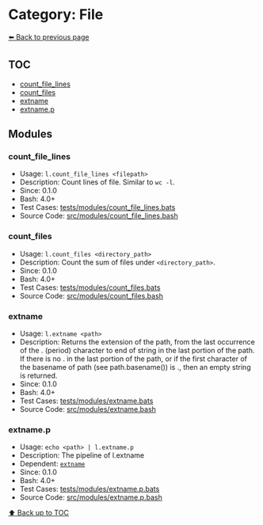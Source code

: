 # Category: File

[⬅️ Back to previous page](./README.md)

## TOC

- [count_file_lines](#count_file_lines)
- [count_files](#count_files)
- [extname](#extname)
- [extname.p](#extnamep)

## Modules

### count_file_lines

- Usage: `l.count_file_lines <filepath>`
- Description: Count lines of file. Similar to `wc -l`.
- Since: 0.1.0
- Bash: 4.0+
- Test Cases: [tests/modules/count_file_lines.bats](../../tests/modules/count_file_lines.bats)
- Source Code: [src/modules/count_file_lines.bash](../../src/modules/count_file_lines.bash)

### count_files

- Usage: `l.count_files <directory_path>`
- Description: Count the sum of files under `<directory_path>`.
- Since: 0.1.0
- Bash: 4.0+
- Test Cases: [tests/modules/count_files.bats](../../tests/modules/count_files.bats)
- Source Code: [src/modules/count_files.bash](../../src/modules/count_files.bash)

### extname

- Usage: `l.extname <path>`
- Description: Returns the extension of the path, from the last occurrence of the . (period) character to end of string in the last portion of the path. If there is no . in the last portion of the path, or if the first character of the basename of path (see path.basename()) is ., then an empty string is returned.
- Since: 0.1.0
- Bash: 4.0+
- Test Cases: [tests/modules/extname.bats](../../tests/modules/extname.bats)
- Source Code: [src/modules/extname.bash](../../src/modules/extname.bash)

### extname.p

- Usage: `echo <path> | l.extname.p`
- Description: The pipeline of l.extname
- Dependent: [`extname`](./file.md#extname)
- Since: 0.1.0
- Bash: 4.0+
- Test Cases: [tests/modules/extname.p.bats](../../tests/modules/extname.p.bats)
- Source Code: [src/modules/extname.p.bash](../../src/modules/extname.p.bash)

[⬆️ Back up to TOC](#toc)
